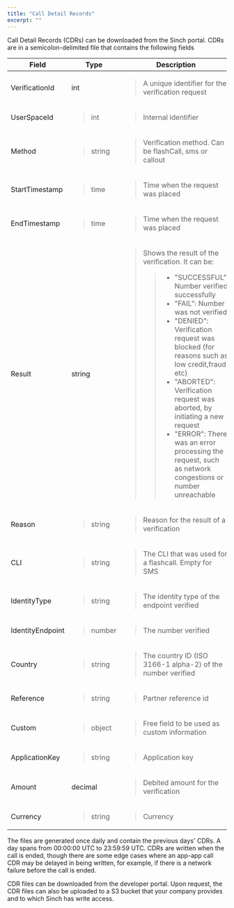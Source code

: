 ```yaml
---
title: "Call Detail Records"
excerpt: ""
---
```

Call Detail Records (CDRs) can be downloaded from the Sinch portal. CDRs are in a semicolon-delimited file that contains the following fields

<div class="magic-block-html">
    <div class="marked-table">
        <table>
            <thead>
            <tr class="header">
                <th>Field</th>
                <th>Type</th>
                <th>Description</th>
            </tr>
            </thead>
            <tbody>
            <tr class="odd">
                <td>VerificationId</td>
                <td>int</td>
                <td><blockquote>
                    <p>A unique identifier for the verification request</p>
                </blockquote></td>
            </tr>
            <tr class="even">
                <td>UserSpaceId</td>
                <td><blockquote>
                    <p>int</p>
                </blockquote></td>
                <td><blockquote>
                    <p>Internal identifier</p>
                </blockquote></td>
            </tr>
            <tr class="odd">
                <td>Method</td>
                <td><blockquote>
                    <p>string</p>
                </blockquote></td>
                <td><blockquote>
                    <p>Verification method. Can be flashCall, sms or callout</p>
                </blockquote></td>
            </tr>
            <tr class="even">
                <td>StartTimestamp</td>
                <td><blockquote>
                    <p>time</p>
                </blockquote></td>
                <td><blockquote>
                    <p>Time when the request was placed</p>
                </blockquote></td>
            </tr>
            <tr class="odd">
                <td>EndTimestamp</td>
                <td><blockquote>
                    <p>time</p>
                </blockquote></td>
                <td><blockquote>
                    <p>Time when the request was placed</p>
                </blockquote></td>
            </tr>
            <tr class="even">
                <td>Result</td>
                <td>string</td>
                <td><blockquote>
                    <p>Shows the result of the verification. It can be:</p>
                    <blockquote>
                        <ul>
                            <li>"SUCCESSFUL": Number verified successfully</li>
                            <li>"FAIL": Number was not verified</li>
                            <li>"DENIED": Verification request was blocked (for reasons such as low credit,fraud etc)</li>
                            <li>"ABORTED": Verification request was aborted, by initiating a new request</li>
                            <li>"ERROR": There was an error processing the request, such as network congestions or number unreachable</li>
                        </ul>
                    </blockquote>
                </blockquote></td>
            </tr>
            <tr class="odd">
                <td>Reason</td>
                <td><blockquote>
                    <p>string</p>
                </blockquote></td>
                <td><blockquote>
                    <p>Reason for the result of a verification</p>
                </blockquote></td>
            </tr>
            <tr class="even">
                <td>CLI</td>
                <td><blockquote>
                    <p>string</p>
                </blockquote></td>
                <td><blockquote>
                    <p>The CLI that was used for a flashcall. Empty for SMS</p>
                </blockquote></td>
            </tr>
            <tr class="odd">
                <td>IdentityType</td>
                <td><blockquote>
                    <p>string</p>
                </blockquote></td>
                <td><blockquote>
                    <p>The identity type of the endpoint verified</p>
                </blockquote></td>
            </tr>
            <tr class="even">
                <td>IdentityEndpoint</td>
                <td><blockquote>
                    <p>number</p>
                </blockquote></td>
                <td><blockquote>
                    <p>The number verified</p>
                </blockquote></td>
            </tr>
            <tr class="odd">
                <td>Country</td>
                <td><blockquote>
                    <p>string</p>
                </blockquote></td>
                <td><blockquote>
                    <p>The country ID (ISO 3166-1 alpha-2) of the number verified</p>
                </blockquote></td>
            </tr>
            <tr class="even">
                <td>Reference</td>
                <td><blockquote>
                    <p>string</p>
                </blockquote></td>
                <td><blockquote>
                    <p>Partner reference id</p>
                </blockquote></td>
            </tr>
            <tr class="odd">
                <td>Custom</td>
                <td><blockquote>
                    <p>object</p>
                </blockquote></td>
                <td><blockquote>
                    <p>Free field to be used as custom information</p>
                </blockquote></td>
            </tr>
            <tr class="even">
                <td>ApplicationKey</td>
                <td><blockquote>
                    <p>string</p>
                </blockquote></td>
                <td><blockquote>
                    <p>Application key</p>
                </blockquote></td>
            </tr>
            <tr class="odd">
                <td>Amount</td>
                <td>decimal</td>
                <td><blockquote>
                    <p>Debited amount for the verification</p>
                </blockquote></td>
            </tr>
            <tr class="even">
                <td>Currency</td>
                <td><blockquote>
                    <p>string</p>
                </blockquote></td>
                <td><blockquote>
                    <p>Currency</p>
                </blockquote></td>
            </tr>
            </tbody>
        </table>
    </div>
</div>

The files are generated once daily and contain the previous days' CDRs. A day spans from 00:00:00 UTC to 23:59:59 UTC. CDRs are written when the call is ended, though there are some edge cases where an app-app call CDR may be delayed in being written, for example, if there is a network failure before the call is ended.

CDR files can be downloaded from the developer portal. Upon request, the CDR files can also be uploaded to a S3 bucket that your company provides and to which Sinch has write access.

